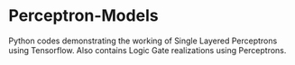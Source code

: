 # Perceptron-Models
Python codes demonstrating the working of Single Layered Perceptrons using Tensorflow.
Also contains Logic Gate realizations using Perceptrons.
